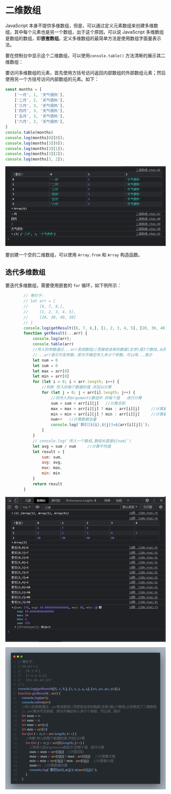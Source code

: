 # 二维数组

JavaScript 本身不提供多维数组，但是，可以通过定义元素数组来创建多维数组，其中每个元素也是另一个数组，出于这个原因，可以说 JavaScript 多维数组是数组的数组，即**嵌套数组**。定义多维数组的最简单方法是使用数组字面量表示法。

要在控制台中显示这个二维数组，可以使用`console.table()` 方法清晰的展示其二维数组：

要访问多维数组的元素，首先使用方括号访问返回内部数组的外部数组元素；然后使用另一个方括号访问内部数组的元素。如下：

```js
const months = [
    ['一月', 1, '天气很热'],
    ['二月', 2, '天气很热'],
    ['三月', 3, '天气很热'],
    ['四月', 3, '天气很热'],
    ['五月', 3, '天气很热'],
    ['六月', 3, '天气很热'],
]
console.table(months)
console.log(months[0][0]);
console.log(months[3][0]);
console.log(months[3][1]);
console.log(months[3][2]);
console.log(months[3, 2]);
```

![](./assets/array.png)

要创建一个空的二维数组，可以使用 `Array.from` 和 `Array` 构造函数。

## 迭代多维数组

要迭代多维数组，需要使用嵌套的 `for` 循环，如下例所示：

```javascript
        // 等价于:  
        // let arr = [
        //     [6, 7, 8,],
        //     [1, 2, 3, 4, 5],
        //     [20, 30, 40, 50]
        // ]
        console.log(getResult([6, 7, 8,], [1, 2, 3, 4, 5], [20, 30, 40, 50]),)
        function getResult(...arr) {
            console.log(arr);
            console.table(arr)
            //传入的参数通过...arr变成数组//而接收进来的数据(实参)是3个数组,从而变成了二维数组
            //...arr表示可变参数，即为不确定传入多少个参数，可以用...表示
            let num = 0
            let sum = 0
            let max = arr[0]
            let min = arr[0]
            for (let i = 0; i < arr.length; i++) {
                //判断 传入的每个数据的值 并加以计算
                for (let j = 0; j < arr[i].length; j++) {
                    //将传入的arguments数组中 的每个值   进行计算
                    sum = sum + arr[i][j]   //计算总和
                    max = max > arr[i][j] ? max : arr[i][j]     //计算最大值
                    min = min < arr[i][j] ? min : arr[i][j]     //计算最小值
                    num++   //计算数据总量
                    console.log(`索引[${i},${j}]=${arr[i][j]}`);
                }
            }
            // console.log(`传入一个数组,数组长度是${num}`)
            let avg = sum / num     //计算平均值
            let result = {
                sum: sum,
                avg: avg,
                max: max,
                min: min
            }
            return result
        }
```

![](./assets/log.png)

![](./assets/code.png)



